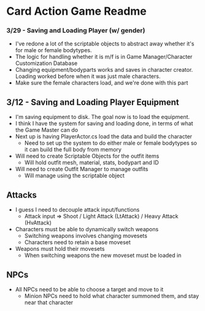 # Card Action Game Readme

### 3/29 - Saving and Loading Player (w/ gender)
- I've redone a lot of the scriptable objects to abstract away whether it's for male or female bodytypes.
- The logic for handling whether it is m/f is in Game Manager/Character Customization Database
- Changing equipment/bodyparts works and saves in character creator. Loading worked before when it was just male characters.
- Make sure the female characters load, and we're done with this part

## 3/12 - Saving and Loading Player Equipment
- I'm saving equipment to disk. The goal now is to load the equipment.
- I think I have the system for saving and loading done, in terms of what the Game Master can do
- Next up is having PlayerActor.cs load the data and build the character
	- Need to set up the system to do either male or female bodytypes so it can build the full body from memory
- Will need to create Scriptable Objects for the outfit items
	- Will hold outfit mesh, material, stats, bodypart and ID
- Will need to create Outfit Manager to manage outfits
	- Will manage using the scriptable object

## Attacks
- I guess I need to decouple attack input/functions
	- Attack input => Shoot / Light Attack (LtAttack) / Heavy Attack (HvAttack)
- Characters must be able to dynamically switch weapons
	- Switching weapons involves changing movesets
	- Characters need to retain a base moveset
- Weapons must hold their movesets
	- When switching weapons the new moveset must be loaded in
	
## NPCs
- All NPCs need to be able to choose a target and move to it
	- Minion NPCs need to hold what character summoned them, and stay near that character